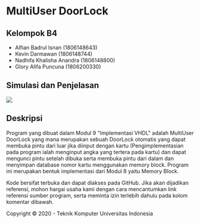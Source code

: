 # MultiUser DoorLock

## Kelompok B4
- Alfian Badrul Isnan (1806148643)
- Kevin Darmawan (1806148744)
- Nadhifa Khalisha Anandra (1806148800)
- Glory Alifa Puncuna (1806200330)

## Simulasi dan Penjelasan
[![](http://img.youtube.com/vi/UP-KBOfajC4/0.jpg)](http://www.youtube.com/watch?v=UP-KBOfajC4 "MultiUser DoorLock")

## Deskripsi
Program yang dibuat dalam Modul 9 "Implementasi VHDL" adalah MultiUser DoorLock yang mana merupakan sebuah DoorLock otomatis yang dapat membuka pintu dari luar jika diinput dengan kartu (Pengimplementasian pada program ialah menginput angka yang tertera pada kartu) dan dapat mengunci pintu setelah dibuka serta membuka pintu dari dalam dan menyimpan database nomor kartu menggunakan memory block. Program ini merupakan bentuk implementasi dari Modul 8 yaitu Memory Block.

Kode bersifat terbuka dan dapat diakses pada GitHub. Jika akan dijadikan referensi, mohon hargai usaha kami dengan cara mencantumkan link referensi sumber program, serta meminta izin terlebih dahulu pada kolom komentar dibawah.

Copyright © 2020 - Teknik Komputer Universitas Indonesia
